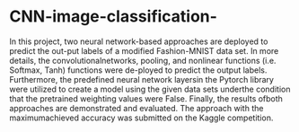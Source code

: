 # CNN-image-classification-
In this project, two neural network-based approaches are deployed to predict the out-put labels of a modified Fashion-MNIST data set. 
In more details, the convolutionalnetworks, pooling, and nonlinear functions (i.e. Softmax, Tanh) functions were de-ployed to predict the output labels. 
Furthermore, the predefined neural network layersin the Pytorch library were utilized to create a model using the given data sets underthe condition that the pretrained weighting values were False. 
Finally, the results ofboth approaches are demonstrated and evaluated. The approach with the maximumachieved accuracy was submitted on the Kaggle competition.
